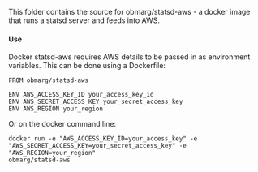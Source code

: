 This folder contains the source for obmarg/statsd-aws - a docker image that
runs a statsd server and feeds into AWS.

#### Use

Docker statsd-aws requires AWS details to be passed in as environment
variables.  This can be done using a Dockerfile:

    FROM obmarg/statsd-aws

    ENV AWS_ACCESS_KEY_ID your_access_key_id
    ENV AWS_SECRET_ACCESS_KEY your_secret_access_key
    ENV AWS_REGION your_region

Or on the docker command line:

    docker run -e "AWS_ACCESS_KEY_ID=your_access_key" -e
    "AWS_SECRET_ACCESS_KEY=your_secret_access_key" -e "AWS_REGION=your_region"
    obmarg/statsd-aws
